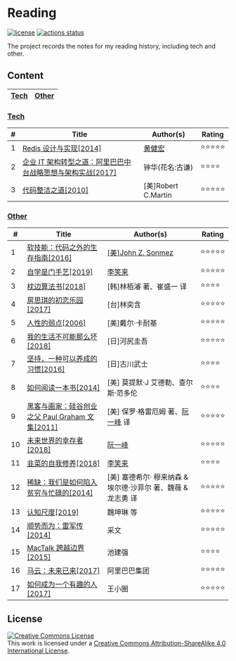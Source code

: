 # Reading

[![license](https://img.shields.io/github/license/yanglbme/reading?color=42b883&style=flat-square)](https://github.com/yanglbme/reading/blob/main/LICENSE)
[![actions status](https://img.shields.io/github/workflow/status/yanglbme/reading/Sync?color=42b883&label=sync&logo=github&style=flat-square)](https://github.com/yanglbme/reading/actions?query=workflow%3ASync)

The project records the notes for my reading history, including tech and other.

## Content

| [Tech](#tech) | [Other](#other) |
| ------------- | --------------- |

### [Tech](docs/tech/README.md)

| #   | Title                                                                                 | Author(s)                               | Rating     |
| --- | ------------------------------------------------------------------------------------- | --------------------------------------- | ---------- |
| 1   | [Redis 设计与实现[2014]](docs/tech/2019-03-17.md)                                     | [黄健宏](https://github.com/huangz1990) | ⭐⭐⭐⭐⭐ |
| 2   | [企业 IT 架构转型之道：阿里巴巴中台战略思想与架构实战[2017]](docs/tech/2019-03-31.md) | 钟华(花名:古谦)                         | ⭐⭐⭐⭐   |
| 3   | [代码整洁之道[2010]](docs/tech/2019-04-07.md)                                         | [美]Robert C.Martin                     | ⭐⭐⭐⭐⭐ |

### [Other](docs/other/README.md)

| #   | Title                                                                       | Author(s)                                                                   | Rating     |
| --- | --------------------------------------------------------------------------- | --------------------------------------------------------------------------- | ---------- |
| 1   | [软技能：代码之外的生存指南[2016]](docs/other/2019-03-10.md)                | [[美]John Z. Sonmez](https://simpleprogrammer.com/about-simple-programmer/) | ⭐⭐⭐⭐⭐ |
| 2   | [自学是门手艺[2019]](docs/other/2019-03-24.md)                              | [李笑来](https://github.com/xiaolai)                                        | ⭐⭐⭐⭐⭐ |
| 3   | [枕边算法书[2018]](docs/other/2019-04-14.md)                                | [韩]林栢濬 著、崔盛一 译                                                    | ⭐⭐⭐⭐   |
| 4   | [房思琪的初恋乐园[2017]](docs/other/2019-04-21.md)                          | [台]林奕含                                                                  | ⭐⭐⭐⭐⭐ |
| 5   | [人性的弱点[2006]](docs/other/2019-04-28.md)                                | [美]戴尔·卡耐基                                                             | ⭐⭐⭐⭐⭐ |
| 6   | [我的生活不可能那么坏[2018]](docs/other/2019-05-05.md)                      | [日]河尻圭吾                                                                | ⭐⭐⭐⭐⭐ |
| 7   | [坚持，一种可以养成的习惯[2016]](docs/other/2019-05-12.md)                  | [日]古川武士                                                                | ⭐⭐⭐⭐   |
| 8   | [如何阅读一本书[2014]](docs/other/2019-05-26.md)                            | [美] 莫提默·J 艾德勒、查尔斯·范多伦                                         | ⭐⭐⭐⭐   |
| 9   | [黑客与画家：硅谷创业之父 Paul Graham 文集[2011]](docs/other/2019-05-27.md) | [美] 保罗·格雷厄姆 著、[阮一峰](https://github.com/ruanyf) 译               | ⭐⭐⭐⭐⭐ |
| 10  | [未来世界的幸存者[2018]](docs/other/2019-06-01.md)                          | [阮一峰](https://github.com/ruanyf)                                         | ⭐⭐⭐⭐⭐ |
| 11  | [韭菜的自我修养[2018]](docs/other/2019-06-09.md)                            | [李笑来](https://github.com/xiaolai)                                        | ⭐⭐⭐⭐   |
| 12  | [稀缺：我们是如何陷入贫穷与忙碌的[2014]](docs/other/2019-06-16.md)          | [美] 塞德希尔· 穆来纳森 & 埃尔德·沙菲尔 著、魏薇 & 龙志勇 译                | ⭐⭐⭐⭐⭐ |
| 13  | [认知尺度[2019]](docs/other/2019-06-24.md)                                  | 魏坤琳 等                                                                   | ⭐⭐⭐⭐⭐ |
| 14  | [顺势而为：雷军传[2014]](docs/other/2019-07-14.md)                          | 采文                                                                        | ⭐⭐⭐⭐⭐ |
| 15  | [MacTalk 跨越边界[2015]](docs/other/2019-07-22.md)                          | 池建强                                                                      | ⭐⭐⭐⭐   |
| 16  | [马云：未来已来[2017]](docs/other/2019-07-28.md)                            | 阿里巴巴集团                                                                | ⭐⭐⭐⭐⭐ |
| 17  | [如何成为一个有趣的人[2017]](docs/other/2019-08-04.md)                      | 王小圈                                                                      | ⭐⭐⭐⭐⭐ |

## License

<a rel="license" href="https://github.com/yanglbme/reading/blob/main/LICENSE"><img alt="Creative Commons License" style="border-width:0" src="https://i.creativecommons.org/l/by-sa/4.0/88x31.png" /></a><br />This work is licensed under a <a rel="license" href="http://creativecommons.org/licenses/by-sa/4.0/">Creative Commons Attribution-ShareAlike 4.0 International License</a>.
